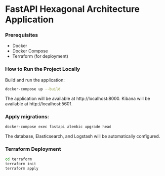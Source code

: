 # FastAPI Hexagonal Architecture Application

### Prerequisites

- Docker
- Docker Compose
- Terraform (for deployment)

### How to Run the Project Locally

Build and run the application:

```bash
docker-compose up --build
```
The application will be available at http://localhost:8000. Kibana will be available at http://localhost:5601.

### Apply migrations:

```bash
docker-compose exec fastapi alembic upgrade head
```
The database, Elasticsearch, and Logstash will be automatically configured.

### Terraform Deployment
```bash
cd terraform
terraform init
terraform apply
```